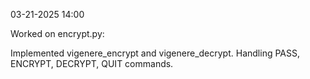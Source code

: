 03-21-2025 14:00

Worked on encrypt.py:

Implemented vigenere_encrypt and vigenere_decrypt.
Handling PASS, ENCRYPT, DECRYPT, QUIT commands.